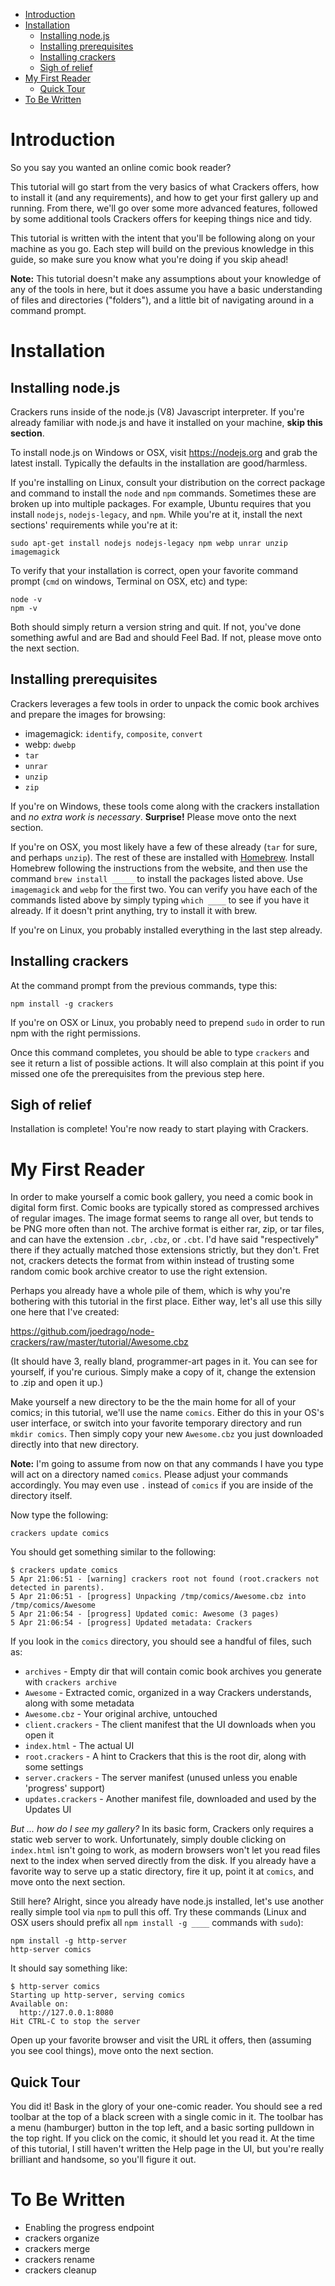 - [Introduction](#introduction)
- [Installation](#installation)
  - [Installing node.js](#installing-nodejs)
  - [Installing prerequisites](#installing-prerequisites)
  - [Installing crackers](#installing-crackers)
  - [Sigh of relief](#sigh-of-relief)
- [My First Reader](#my-first-reader)
  - [Quick Tour](#quick-tour)
- [To Be Written](#to-be-written)

Introduction
============

So you say you wanted an online comic book reader?

This tutorial will go start from the very basics of what Crackers offers, how to install it (and any requirements), and how to get your first gallery up and running. From there, we'll go over some more advanced features, followed by some additional tools Crackers offers for keeping things nice and tidy.

This tutorial is written with the intent that you'll be following along on your machine as you go. Each step will build on the previous knowledge in this guide, so make sure you know what you're doing if you skip ahead!

**Note:** This tutorial doesn't make any assumptions about your knowledge of any of the tools in here, but it does assume you have a basic understanding of files and directories ("folders"), and a little bit of navigating around in a command prompt.

Installation
============

Installing node.js
------------------

Crackers runs inside of the node.js (V8) Javascript interpreter. If you're already familiar with node.js and have it installed on your machine, **skip this section**.

To install node.js on Windows or OSX, visit https://nodejs.org and grab the latest install. Typically the defaults in the installation are good/harmless.

If you're installing on Linux, consult your distribution on the correct package and command to install the ``node`` and `npm` commands. Sometimes these are broken up into multiple packages. For example, Ubuntu requires that you install `nodejs`, `nodejs-legacy`, and `npm`. While you're at it, install the next sections' requirements while you're at it:

    sudo apt-get install nodejs nodejs-legacy npm webp unrar unzip imagemagick

To verify that your installation is correct, open your favorite command prompt (`cmd` on windows, Terminal on OSX, etc) and type:

    node -v
    npm -v

Both should simply return a version string and quit. If not, you've done something awful and are Bad and should Feel Bad. If not, please move onto the next section.

Installing prerequisites
------------------------

Crackers leverages a few tools in order to unpack the comic book archives and prepare the images for browsing:

* imagemagick: `identify`, `composite`, `convert`
* webp: `dwebp`
* `tar`
* `unrar`
* `unzip`
* `zip`

If you're on Windows, these tools come along with the crackers installation and _no extra work is necessary_. **Surprise!** Please move onto the next section.

If you're on OSX, you most likely have a few of these already (`tar` for sure, and perhaps `unzip`). The rest of these are installed with [Homebrew](http://brew.sh/). Install Homebrew following the instructions from the website, and then use the command `brew install _____` to install the packages listed above. Use `imagemagick` and `webp` for the first two. You can verify you have each of the commands listed above by simply typing `which ____` to see if you have it already. If it doesn't print anything, try to install it with brew.

If you're on Linux, you probably installed everything in the last step already.

Installing crackers
-------------------

At the command prompt from the previous commands, type this:

    npm install -g crackers

If you're on OSX or Linux, you probably need to prepend `sudo` in order to run npm with the right permissions.

Once this command completes, you should be able to type `crackers` and see it return a list of possible actions. It will also complain at this point if you missed one ofe the prerequisites from the previous step here.

Sigh of relief
--------------

Installation is complete! You're now ready to start playing with Crackers.




My First Reader
===============

In order to make yourself a comic book gallery, you need a comic book in digital form first. Comic books are typically stored as compressed archives of regular images. The image format seems to range all over, but tends to be PNG more often than not. The archive format is either rar, zip, or tar files, and can have the extension `.cbr`, `.cbz`, or `.cbt`. I'd have said "respectively" there if they actually matched those extensions strictly, but they don't. Fret not, crackers detects the format from within instead of trusting some random comic book archive creator to use the right extension.

Perhaps you already have a whole pile of them, which is why you're bothering with this tutorial in the first place. Either way, let's all use this silly one here that I've created:

https://github.com/joedrago/node-crackers/raw/master/tutorial/Awesome.cbz

(It should have 3, really bland, programmer-art pages in it. You can see for yourself, if you're curious. Simply make a copy of it, change the extension to .zip and open it up.)

Make yourself a new directory to be the the main home for all of your comics; in this tutorial, we'll use the name `comics`. Either do this in your OS's user interface, or switch into your favorite temporary directory and run `mkdir comics`. Then simply copy your new `Awesome.cbz` you just downloaded directly into that new directory.

**Note:** I'm going to assume from now on that any commands I have you type will act on a directory named `comics`. Please adjust your commands accordingly. You may even use `.` instead of `comics` if you are inside of the directory itself.

Now type the following:

    crackers update comics

You should get something similar to the following:

    $ crackers update comics
    5 Apr 21:06:51 - [warning] crackers root not found (root.crackers not detected in parents).
    5 Apr 21:06:51 - [progress] Unpacking /tmp/comics/Awesome.cbz into /tmp/comics/Awesome
    5 Apr 21:06:54 - [progress] Updated comic: Awesome (3 pages)
    5 Apr 21:06:54 - [progress] Updated metadata: Crackers

If you look in the `comics` directory, you should see a handful of files, such as:

* `archives` - Empty dir that will contain comic book archives you generate with `crackers archive`
* `Awesome` - Extracted comic, organized in a way Crackers understands, along with some metadata
* `Awesome.cbz` - Your original archive, untouched
* `client.crackers` - The client manifest that the UI downloads when you open it
* `index.html` - The actual UI
* `root.crackers` - A hint to Crackers that this is the root dir, along with some settings
* `server.crackers` - The server manifest (unused unless you enable 'progress' support)
* `updates.crackers` - Another manifest file, downloaded and used by the Updates UI

_But ... how do I see my gallery?_ In its basic form, Crackers only requires a static web server to work. Unfortunately, simply double clicking on `index.html` isn't going to work, as modern browsers won't let you read files next to the index when served directly from the disk. If you already have a favorite way to serve up a static directory, fire it up, point it at `comics`, and move onto the next section.

Still here? Alright, since you already have node.js installed, let's use another really simple tool via `npm` to pull this off. Try these commands (Linux and OSX users should prefix all `npm install -g ____` commands with `sudo`):

    npm install -g http-server
    http-server comics

It should say something like:

    $ http-server comics
    Starting up http-server, serving comics
    Available on:
      http://127.0.0.1:8080
    Hit CTRL-C to stop the server

Open up your favorite browser and visit the URL it offers, then (assuming you see cool things), move onto the next section.

Quick Tour
----------

You did it! Bask in the glory of your one-comic reader. You should see a red toolbar at the top of a black screen with a single comic in it. The toolbar has a menu (hamburger) button in the top left, and a basic sorting pulldown in the top right. If you click on the comic, it should let you read it. At the time of this tutorial, I still haven't written the Help page in the UI, but you're really brilliant and handsome, so you'll figure it out.


To Be Written
=============

* Enabling the progress endpoint
* crackers organize
* crackers merge
* crackers rename
* crackers cleanup

